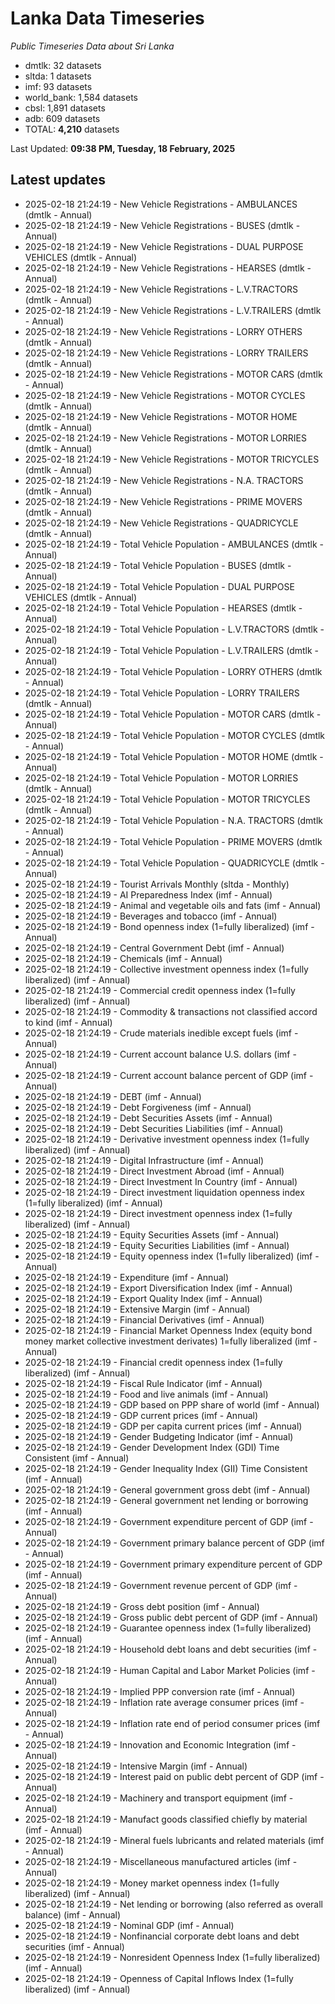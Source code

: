 # Lanka Data Timeseries
*Public Timeseries Data about Sri Lanka*

* dmtlk: 32 datasets
* sltda: 1 datasets
* imf: 93 datasets
* world_bank: 1,584 datasets
* cbsl: 1,891 datasets
* adb: 609 datasets
* TOTAL: **4,210** datasets

Last Updated: **09:38 PM, Tuesday, 18 February, 2025**

## Latest updates

* 2025-02-18 21:24:19 - New Vehicle Registrations - AMBULANCES (dmtlk - Annual)
* 2025-02-18 21:24:19 - New Vehicle Registrations - BUSES (dmtlk - Annual)
* 2025-02-18 21:24:19 - New Vehicle Registrations - DUAL PURPOSE VEHICLES (dmtlk - Annual)
* 2025-02-18 21:24:19 - New Vehicle Registrations - HEARSES (dmtlk - Annual)
* 2025-02-18 21:24:19 - New Vehicle Registrations - L.V.TRACTORS (dmtlk - Annual)
* 2025-02-18 21:24:19 - New Vehicle Registrations - L.V.TRAILERS (dmtlk - Annual)
* 2025-02-18 21:24:19 - New Vehicle Registrations - LORRY OTHERS (dmtlk - Annual)
* 2025-02-18 21:24:19 - New Vehicle Registrations - LORRY TRAILERS (dmtlk - Annual)
* 2025-02-18 21:24:19 - New Vehicle Registrations - MOTOR CARS (dmtlk - Annual)
* 2025-02-18 21:24:19 - New Vehicle Registrations - MOTOR CYCLES (dmtlk - Annual)
* 2025-02-18 21:24:19 - New Vehicle Registrations - MOTOR HOME (dmtlk - Annual)
* 2025-02-18 21:24:19 - New Vehicle Registrations - MOTOR LORRIES (dmtlk - Annual)
* 2025-02-18 21:24:19 - New Vehicle Registrations - MOTOR TRICYCLES (dmtlk - Annual)
* 2025-02-18 21:24:19 - New Vehicle Registrations - N.A. TRACTORS (dmtlk - Annual)
* 2025-02-18 21:24:19 - New Vehicle Registrations - PRIME MOVERS (dmtlk - Annual)
* 2025-02-18 21:24:19 - New Vehicle Registrations - QUADRICYCLE (dmtlk - Annual)
* 2025-02-18 21:24:19 - Total Vehicle Population - AMBULANCES (dmtlk - Annual)
* 2025-02-18 21:24:19 - Total Vehicle Population - BUSES (dmtlk - Annual)
* 2025-02-18 21:24:19 - Total Vehicle Population - DUAL PURPOSE VEHICLES (dmtlk - Annual)
* 2025-02-18 21:24:19 - Total Vehicle Population - HEARSES (dmtlk - Annual)
* 2025-02-18 21:24:19 - Total Vehicle Population - L.V.TRACTORS (dmtlk - Annual)
* 2025-02-18 21:24:19 - Total Vehicle Population - L.V.TRAILERS (dmtlk - Annual)
* 2025-02-18 21:24:19 - Total Vehicle Population - LORRY OTHERS (dmtlk - Annual)
* 2025-02-18 21:24:19 - Total Vehicle Population - LORRY TRAILERS (dmtlk - Annual)
* 2025-02-18 21:24:19 - Total Vehicle Population - MOTOR CARS (dmtlk - Annual)
* 2025-02-18 21:24:19 - Total Vehicle Population - MOTOR CYCLES (dmtlk - Annual)
* 2025-02-18 21:24:19 - Total Vehicle Population - MOTOR HOME (dmtlk - Annual)
* 2025-02-18 21:24:19 - Total Vehicle Population - MOTOR LORRIES (dmtlk - Annual)
* 2025-02-18 21:24:19 - Total Vehicle Population - MOTOR TRICYCLES (dmtlk - Annual)
* 2025-02-18 21:24:19 - Total Vehicle Population - N.A. TRACTORS (dmtlk - Annual)
* 2025-02-18 21:24:19 - Total Vehicle Population - PRIME MOVERS (dmtlk - Annual)
* 2025-02-18 21:24:19 - Total Vehicle Population - QUADRICYCLE (dmtlk - Annual)
* 2025-02-18 21:24:19 - Tourist Arrivals Monthly (sltda - Monthly)
* 2025-02-18 21:24:19 - AI Preparedness Index (imf - Annual)
* 2025-02-18 21:24:19 - Animal and vegetable oils and fats (imf - Annual)
* 2025-02-18 21:24:19 - Beverages and tobacco (imf - Annual)
* 2025-02-18 21:24:19 - Bond openness index (1=fully liberalized) (imf - Annual)
* 2025-02-18 21:24:19 - Central Government Debt (imf - Annual)
* 2025-02-18 21:24:19 - Chemicals (imf - Annual)
* 2025-02-18 21:24:19 - Collective investment openness index (1=fully liberalized) (imf - Annual)
* 2025-02-18 21:24:19 - Commercial credit openness index (1=fully liberalized) (imf - Annual)
* 2025-02-18 21:24:19 - Commodity & transactions not classified accord to kind (imf - Annual)
* 2025-02-18 21:24:19 - Crude materials inedible except fuels (imf - Annual)
* 2025-02-18 21:24:19 - Current account balance U.S. dollars (imf - Annual)
* 2025-02-18 21:24:19 - Current account balance percent of GDP (imf - Annual)
* 2025-02-18 21:24:19 - DEBT (imf - Annual)
* 2025-02-18 21:24:19 - Debt Forgiveness (imf - Annual)
* 2025-02-18 21:24:19 - Debt Securities Assets (imf - Annual)
* 2025-02-18 21:24:19 - Debt Securities Liabilities (imf - Annual)
* 2025-02-18 21:24:19 - Derivative investment openness index (1=fully liberalized) (imf - Annual)
* 2025-02-18 21:24:19 - Digital Infrastructure (imf - Annual)
* 2025-02-18 21:24:19 - Direct Investment Abroad (imf - Annual)
* 2025-02-18 21:24:19 - Direct Investment In Country (imf - Annual)
* 2025-02-18 21:24:19 - Direct investment liquidation openness index (1=fully liberalized) (imf - Annual)
* 2025-02-18 21:24:19 - Direct investment openness index (1=fully liberalized) (imf - Annual)
* 2025-02-18 21:24:19 - Equity Securities Assets (imf - Annual)
* 2025-02-18 21:24:19 - Equity Securities Liabilities (imf - Annual)
* 2025-02-18 21:24:19 - Equity openness index (1=fully liberalized) (imf - Annual)
* 2025-02-18 21:24:19 - Expenditure (imf - Annual)
* 2025-02-18 21:24:19 - Export Diversification Index (imf - Annual)
* 2025-02-18 21:24:19 - Export Quality Index (imf - Annual)
* 2025-02-18 21:24:19 - Extensive Margin (imf - Annual)
* 2025-02-18 21:24:19 - Financial Derivatives (imf - Annual)
* 2025-02-18 21:24:19 - Financial Market Openness Index (equity bond money market collective investment derivates) 1=fully liberalized (imf - Annual)
* 2025-02-18 21:24:19 - Financial credit openness index (1=fully liberalized) (imf - Annual)
* 2025-02-18 21:24:19 - Fiscal Rule Indicator (imf - Annual)
* 2025-02-18 21:24:19 - Food and live animals (imf - Annual)
* 2025-02-18 21:24:19 - GDP based on PPP share of world (imf - Annual)
* 2025-02-18 21:24:19 - GDP current prices (imf - Annual)
* 2025-02-18 21:24:19 - GDP per capita current prices (imf - Annual)
* 2025-02-18 21:24:19 - Gender Budgeting Indicator (imf - Annual)
* 2025-02-18 21:24:19 - Gender Development Index (GDI) Time Consistent (imf - Annual)
* 2025-02-18 21:24:19 - Gender Inequality Index (GII) Time Consistent (imf - Annual)
* 2025-02-18 21:24:19 - General government gross debt (imf - Annual)
* 2025-02-18 21:24:19 - General government net lending or borrowing (imf - Annual)
* 2025-02-18 21:24:19 - Government expenditure percent of GDP (imf - Annual)
* 2025-02-18 21:24:19 - Government primary balance percent of GDP (imf - Annual)
* 2025-02-18 21:24:19 - Government primary expenditure percent of GDP (imf - Annual)
* 2025-02-18 21:24:19 - Government revenue percent of GDP (imf - Annual)
* 2025-02-18 21:24:19 - Gross debt position (imf - Annual)
* 2025-02-18 21:24:19 - Gross public debt percent of GDP (imf - Annual)
* 2025-02-18 21:24:19 - Guarantee openness index (1=fully liberalized) (imf - Annual)
* 2025-02-18 21:24:19 - Household debt loans and debt securities (imf - Annual)
* 2025-02-18 21:24:19 - Human Capital and Labor Market Policies (imf - Annual)
* 2025-02-18 21:24:19 - Implied PPP conversion rate (imf - Annual)
* 2025-02-18 21:24:19 - Inflation rate average consumer prices (imf - Annual)
* 2025-02-18 21:24:19 - Inflation rate end of period consumer prices (imf - Annual)
* 2025-02-18 21:24:19 - Innovation and Economic Integration (imf - Annual)
* 2025-02-18 21:24:19 - Intensive Margin (imf - Annual)
* 2025-02-18 21:24:19 - Interest paid on public debt percent of GDP (imf - Annual)
* 2025-02-18 21:24:19 - Machinery and transport equipment (imf - Annual)
* 2025-02-18 21:24:19 - Manufact goods classified chiefly by material (imf - Annual)
* 2025-02-18 21:24:19 - Mineral fuels lubricants and related materials (imf - Annual)
* 2025-02-18 21:24:19 - Miscellaneous manufactured articles (imf - Annual)
* 2025-02-18 21:24:19 - Money market openness index (1=fully liberalized) (imf - Annual)
* 2025-02-18 21:24:19 - Net lending or borrowing (also referred as overall balance) (imf - Annual)
* 2025-02-18 21:24:19 - Nominal GDP (imf - Annual)
* 2025-02-18 21:24:19 - Nonfinancial corporate debt loans and debt securities (imf - Annual)
* 2025-02-18 21:24:19 - Nonresident Openness Index (1=fully liberalized) (imf - Annual)
* 2025-02-18 21:24:19 - Openness of Capital Inflows Index (1=fully liberalized) (imf - Annual)